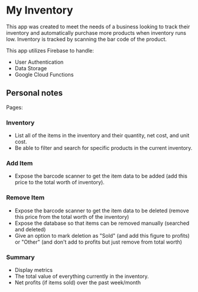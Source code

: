 # My Inventory

This app was created to meet the needs of a business looking to track their inventory and automatically purchase more products when inventory runs low. Inventory is tracked by scanning the bar code of the product.

This app utilizes Firebase to handle:

* User Authentication
* Data Storage
* Google Cloud Functions

## Personal notes

Pages:

### Inventory
* List all of the items in the inventory and their quantity, net cost, and unit cost. 
* Be able to filter and search for specific products in the current inventory.

### Add Item
* Expose the barcode scanner to get the item data to be added (add this price to the total worth of inventory).

### Remove Item
* Expose the barcode scanner to get the item data to be deleted (remove this price from the total worth of the inventory)
* Expose the database so that items can be removed manually (searched and deleted)
* Give an option to mark deletion as "Sold" (and add this figure to profits) or "Other" (and don't add to profits but just remove from total worth)

### Summary
* Display metrics 
* The total value of everything currently in the inventory.
* Net profits (if items sold) over the past week/month
